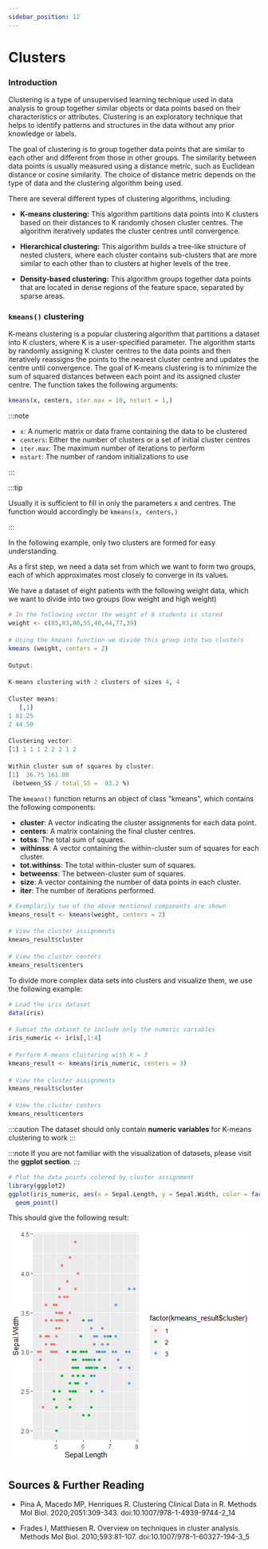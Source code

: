 ```yaml
---
sidebar_position: 12
---
```

# Clusters

### Introduction

Clustering is a type of unsupervised learning technique used in data analysis to group together similar objects or data points based on their characteristics or attributes. 
Clustering is an exploratory technique that helps to identify patterns and structures in the data without any prior knowledge or labels.

The goal of clustering is to group together data points that are similar to each other and different from those in other groups. 
The similarity between data points is usually measured using a distance metric, such as Euclidean distance or cosine similarity. 
The choice of distance metric depends on the type of data and the clustering algorithm being used.

There are several different types of clustering algorithms, including:

- **K-means clustering:** This algorithm partitions data points into K clusters based on their distances to K randomly chosen cluster centres. The algorithm iteratively updates the cluster centres until convergence.

- **Hierarchical clustering:** This algorithm builds a tree-like structure of nested clusters, where each cluster contains sub-clusters that are more similar to each other than to clusters at higher levels of the tree.

- **Density-based clustering:** This algorithm groups together data points that are located in dense regions of the feature space, separated by sparse areas.

### `kmeans()` clustering

K-means clustering is a popular clustering algorithm that partitions a dataset into K clusters, where K is a user-specified parameter. 
The algorithm starts by randomly assigning K cluster centres to the data points and then iteratively reassigns the points to the nearest cluster centre and updates the centre until convergence. 
The goal of K-means clustering is to minimize the sum of squared distances between each point and its assigned cluster centre. 
The function takes the following arguments:

```r
kmeans(x, centers, iter.max = 10, nstart = 1,)
```
:::note

- `x`: A numeric matrix or data frame containing the data to be clustered
- `centers`: Either the number of clusters or a set of initial cluster centres
- `iter.max`: The maximum number of iterations to perform
- `nstart`: The number of random initializations to use

:::

:::tip

Usually it is sufficient to fill in only the parameters x and centres. The function would accordingly be `kmeans(x, centers,)`

:::

In the following example, only two clusters are formed for easy understanding. 

As a first step, we need a data set from which we want to form two groups, each of which approximates most closely to converge in its values. 

We have a dataset of eight patients with the following weight data, which we want to divide into two groups (low weight and high weight)

```r 
# In the following vector the weight of 8 students is stored
weight <- c(85,83,80,55,40,44,77,39)

# Using the kmeans function we divide this group into two clusters
kmeans (weight, centers = 2)

Output:

K-means clustering with 2 clusters of sizes 4, 4

Cluster means:
   [,1]
1 81.25
2 44.50

Clustering vector:
[1] 1 1 1 2 2 2 1 2

Within cluster sum of squares by cluster:
[1]  36.75 161.00
 (between_SS / total_SS =  93.2 %)
```
The `kmeans()` function returns an object of class "kmeans", which contains the following components:

- **cluster**: A vector indicating the cluster assignments for each data point.
- **centers**: A matrix containing the final cluster centres.
- **totss**: The total sum of squares.
- **withinss**: A vector containing the within-cluster sum of squares for each cluster.
- **tot.withinss**: The total within-cluster sum of squares.
- **betweenss**: The between-cluster sum of squares.
- **size**: A vector containing the number of data points in each cluster.
- **iter**: The number of iterations performed.

```r
# Exemplarily two of the above mentioned components are shown
kmeans_result <- kmeans(weight, centers = 2)

# View the cluster assignments
kmeans_result$cluster

# View the cluster centers
kmeans_result$centers
```
To divide more complex data sets into clusters and visualize them, we use the following example:

```r
# Load the iris dataset
data(iris)

# Subset the dataset to include only the numeric variables
iris_numeric <- iris[,1:4]

# Perform K-means clustering with K = 3
kmeans_result <- kmeans(iris_numeric, centers = 3)

# View the cluster assignments
kmeans_result$cluster

# View the cluster centers
kmeans_result$centers
```
:::caution
The dataset should only contain **numeric variables** for K-means clustering to work
:::

:::note
If you are not familiar with the visualization of datasets, please visit the **ggplot section**.
:::

```r
# Plot the data points colored by cluster assignment
library(ggplot2)
ggplot(iris_numeric, aes(x = Sepal.Length, y = Sepal.Width, color = factor(kmeans_result$cluster))) + 
  geom_point()
```
This should give the following result:

![](./Images/kmeans_clustering.png "kmeans clustering")

## Sources & Further Reading

- Pina A, Macedo MP, Henriques R. Clustering Clinical Data in R. Methods Mol Biol. 2020;2051:309-343. doi:10.1007/978-1-4939-9744-2_14

- Frades I, Matthiesen R. Overview on techniques in cluster analysis. Methods Mol Biol. 2010;593:81-107. doi:10.1007/978-1-60327-194-3_5